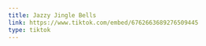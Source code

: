 ```yaml
---
title: Jazzy Jingle Bells
link: https://www.tiktok.com/embed/6762663689276509445
type: tiktok
---
```

